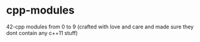 # cpp-modules
42-cpp modules from 0 to 9 (crafted with love and care and made sure they dont contain any c++11 stuff)
